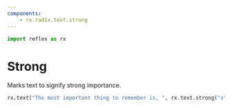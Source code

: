 ```yaml
---
components:
    - rx.radix.text.strong
---
```


```python exec
import reflex as rx
```

# Strong

Marks text to signify strong importance.

```python demo
rx.text("The most important thing to remember is, ", rx.text.strong("stay positive"), ".")
```
